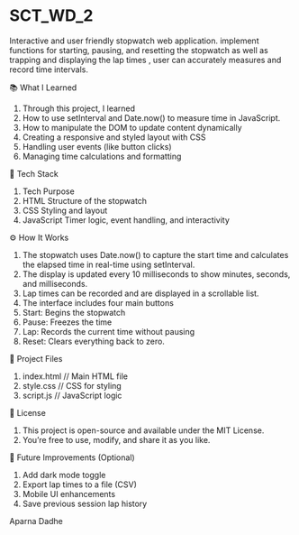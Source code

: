 # SCT_WD_2
Interactive and user friendly stopwatch web application. implement functions for starting, pausing, and resetting the stopwatch as well as trapping and displaying the lap times , user can accurately measures and record time intervals.

📚 What I Learned
1. Through this project, I learned
2. How to use setInterval and Date.now() to measure time in JavaScript.
3. How to manipulate the DOM to update content dynamically
4. Creating a responsive and styled layout with CSS
5. Handling user events (like button clicks)
6. Managing time calculations and formatting

🧰 Tech Stack
1. Tech	Purpose
2. HTML	Structure of the stopwatch
3. CSS	Styling and layout
4. JavaScript	Timer logic, event handling, and interactivity

⚙️ How It Works
1. The stopwatch uses Date.now() to capture the start time and calculates the elapsed time in real-time using setInterval.
2. The display is updated every 10 milliseconds to show minutes, seconds, and milliseconds.
3. Lap times can be recorded and are displayed in a scrollable list.
4. The interface includes four main buttons
5. Start: Begins the stopwatch
6. Pause: Freezes the time
7. Lap: Records the current time without pausing
8. Reset: Clears everything back to zero.

📁 Project Files

1. index.html     // Main HTML file
2. style.css      // CSS for styling
3. script.js      // JavaScript logic

📝 License
1. This project is open-source and available under the MIT License.
2. You’re free to use, modify, and share it as you like.

🚀 Future Improvements (Optional)
1. Add dark mode toggle
2. Export lap times to a file (CSV)
3. Mobile UI enhancements
4. Save previous session lap history

Aparna Dadhe
